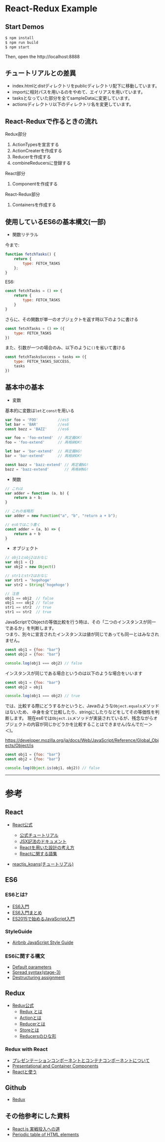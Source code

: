 # React-Redux Example

## Start Demos
``` sh
$ npm install
$ npm run build
$ npm start
```

Then, open the http://localhost:8888

## チュートリアルとの差異
* index.htmlとdistディレクトリをpublicディレクトリ配下に移動しています。
* importに相対パスを用いるのをやめて、エイリアスを用いています。
* tasksとなっていた部分を全てsampleDataに変更しています。
* actionsディレクトリ以下のディレクトリ名を変更しています。

## React-Reduxで作るときの流れ
Redux部分
1. ActionTypesを宣言する
2. ActionCreaterを作成する
3. Reducerを作成する
4. combineReducersに登録する

React部分
1. Componentを作成する

React-Redux部分
1. Containersを作成する

## 使用しているES6の基本構文(一部)

* 関数リテラル

今まで:
``` js
function fetchTasks() {
    return {
        type: FETCH_TASKS
    };
}
```

ES6:
``` js
const fetchTasks = () => {
    return {
        type: FETCH_TASKS
    }
}
```

さらに、その関数が単一のオブジェクトを返す時以下のように書ける
``` js
const fetchTasks = () => ({
    type: FETCH_TASKS
})
```

また、引数が一つの場合のみ、以下のように`()`を省いて書ける
``` js
const fetchTasksSuccess = tasks => ({
    type: FETCH_TASKS_SUCCESS,
    tasks
})
```

## 基本中の基本
* 変数

基本的に変数は`let`と`const`を用いる
``` js
var foo = 'FOO'         //es5
let bar = 'BAR'         //es6
const bazz = 'BAZZ'     //es6

var foo = 'foo-extend'  // 再定義OK!
foo = 'foo-extend'      // 再格納OK!

let bar = 'bar-extend'  // 再定義NG!
bar = 'bar-extend'      // 再格納OK!

const bazz = 'bazz-extend' // 再定義NG!
bazz = 'bazz-extend'       // 再格納NG!
```

* 関数

``` js
// これは
var adder = function (a, b) {
    return a + b;
}

// これの省略形
var adder = new Function("a", "b", "return a + b");

// es6ではこう書く
const adder = (a, b) => {
    return a + b
}
```

* オブジェクト

``` js
// obj1とobj2はおなじ
var obj1 = {}
var obj2 = new Object()

// str1とstr2はおなじ
var str1 = 'hogehoge'
var str2 = String('hogehoge')

// 注意
obj1 == obj2  // false
obj1 === obj2 // false
str1 == str2  // true
str1 == str2  // true
```

JavaScriptでObjectの等価比較を行う時は、その「二つのインスタンスが同一であるか」を判断します。  
つまり、別々に宣言されたインスタンスは値が同じであっても同一とはみなされません。
``` js
const obj1 = {foo: "bar"}
const obj2 = {foo: "bar"}

console.log(obj1 === obj2) // false
```

インスタンスが同じである場合というのは以下のような場合をいいます
``` js
const obj1 = {foo: "bar"}
const obj2 = obj1

console.log(obj1 === obj2) // true
```

では、比較する際にどうするかというと、Javaのような`Object.equals`メソッドはないため、
中身を全て比較したり、stringにしたりなどをしてその等価性を判断します。
現在es6では`Object.is`メソッドが実装されているが、残念ながらオブジェクトの内容が同じかどうかを比較することはできません(なんでだー＞＜)。

https://developer.mozilla.org/ja/docs/Web/JavaScript/Reference/Global_Objects/Object/is
``` js
const obj1 = {foo: "bar"}
const obj2 = {foo: "bar"}

console.log(Object.is(obj1, obj2)) // false
```

---

# 参考
## React
* [React公式](https://reactjs.org)
  * [公式チュートリアル](https://reactjs.org/tutorial/tutorial.html)
  * [JSX記法のドキュメント](https://reactjs.org/docs/jsx-in-depth.html)
  * [Reactを用いた設計の考え方](https://reactjs.org/docs/thinking-in-react.html)
  * [Reactに関する語集](https://reactjs.org/docs/glossary.html)

* [reactjs_koans(チュートリアル)](https://github.com/arkency/reactjs_koans)

## ES6
### ES6とは?
* [ES6入門](https://qiita.com/soarflat/items/b251caf9cb59b72beb9b)
* [ES6入門まとめ](https://qiita.com/To_BB/items/0574892896212f34960e)
* [ES2015で始めるJavaScript入門](https://qiita.com/abcang/items/824681cb88676da4f9a8)

### StyleGuide
* [Airbnb JavaScript Style Guide](https://github.com/airbnb/javascript)

### ES6に関する構文
* [Default parameters](https://developer.mozilla.org/en-US/docs/Web/JavaScript/Reference/Functions/default_parameters)
* [Spread syntax(stage-3)](https://developer.mozilla.org/en-US/docs/Web/JavaScript/Reference/Operators/Spread_operator)
* [Destructuring assignment](https://developer.mozilla.org/en-US/docs/Web/JavaScript/Reference/Operators/Destructuring_assignment)

## Redux
* [Redux公式](https://redux.js.org)
  * [Redux とは](https://redux.js.org)
  * [Actionとは](https://redux.js.org/docs/basics/Actions.html)
  * [Reducerとは](https://redux.js.org/docs/basics/Reducers.html)
  * [Storeとは](https://redux.js.org/docs/basics/Store.html)
  * [Reducersのひな形](https://redux.js.org/docs/recipes/ReducingBoilerplate.html)

### Redux with React
* [プレゼンテーションコンポーネントとコンテナコンポーネントについて](https://qiita.com/tuttieee/items/a3ca7d9d415049d02d60)
* [Presentational and Container Components](https://medium.com/@dan_abramov/smart-and-dumb-components-7ca2f9a7c7d0)
* [Reactと使う](https://redux.js.org/docs/basics/UsageWithReact.html)

## Github
* [Redux](https://github.com/reactjs/redux)

## その他参考にした資料
* [React.js 実戦投入への道](https://qiita.com/icoxfog417/items/5d79b3336226aa51e30d)
* [Periodic table of HTML elements](https://madebymike.com.au/demos/html5-periodic-table/)

